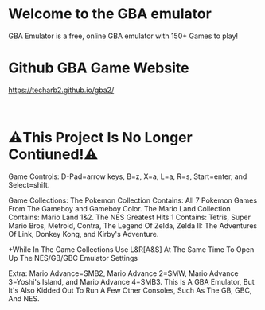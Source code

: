 # Welcome to the GBA emulator

GBA Emulator is a free, online GBA emulator with 150+ Games to play!

# Github GBA Game Website

https://techarb2.github.io/gba2/

<br>

# ⚠️This Project Is No Longer Contiuned!⚠️

Game Controls: D-Pad=arrow keys, B=z, X=a, L=a, R=s, Start=enter, and Select=shift.

Game Collections: The Pokemon Collection Contains: All 7 Pokemon Games From The Gameboy and Gameboy Color. The Mario Land Collection Contains: Mario Land 1&2. The NES Greatest Hits 1 Contains: Tetris, Super Mario Bros, Metroid, Contra, The Legend Of Zelda, Zelda II: The Adventures Of Link, Donkey Kong, and Kirby's Adventure.

+While In The Game Collections Use L&R[A&S] At The Same Time To Open Up The NES/GB/GBC Emulator Settings

Extra: Mario Advance=SMB2, Mario Advance 2=SMW, Mario Advance 3=Yoshi's Island, and Mario Advance 4=SMB3. This Is A GBA Emulator, But It's Also Kidded Out To Run A Few Other Consoles, Such As The GB, GBC, And NES.
